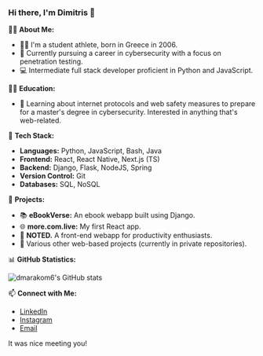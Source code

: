 
### Hi there, I'm Dimitris 👋

👨‍💻 **About Me:**
- 🏃‍♂️ I'm a student athlete, born in Greece in 2006.
- 🌱 Currently pursuing a career in cybersecurity with a focus on penetration testing.
- 💻 Intermediate full stack developer proficient in Python and JavaScript.

👨‍🎓 **Education:**
- 🏫 Learning about internet protocols and web safety measures to prepare for a master's degree in cybersecurity. Interested in anything that's web-related.

🔧 **Tech Stack:**
- **Languages:** Python, JavaScript, Bash, Java
- **Frontend:** React, React Native, Next.js (TS)
- **Backend:** Django, Flask, NodeJS, Spring
- **Version Control:** Git
- **Databases:** SQL, NoSQL

🌟 **Projects:**
- 📚 **eBookVerse:** An ebook webapp built using Django.
- 🌐 **more.com.live:** My first React app.
- 📝 **NOTED.** A front-end webapp for productivity enthusiasts.
- 🚀 Various other web-based projects (currently in private repositories).

📊 **GitHub Statistics:**

![dmarakom6's GitHub stats](https://github-readme-stats.vercel.app/api?username=dmarakom6&show_icons=true&theme=radical)

📫 **Connect with Me:**
- [LinkedIn](https://www.linkedin.com/in/dimitris-marakomihelakis-6b9019178)
- [Instagram](https://instagram.com/dimitrismarako)
- [Email](mailto:dimitrismarako@outlook.com)

It was nice meeting you!
